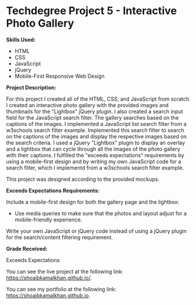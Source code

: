 # Techdegree Project 5 - Interactive Photo Gallery

**Skills Used:**

- HTML
- CSS
- JavaScript
- jQuery
- Mobile-First Responsive Web Design

**Project Description:**

For this project I created all of the HTML, CSS, and JavaScript from scratch. I created an interactive photo gallery with the provided images and thumbnails for the "Lightbox" jQuery plugin. I also created a search input field for the JavaScript search filter. The gallery searches based on the captions of the images. I implemented a JavaScript list search filter from a w3schools search filter example. Implemented this search filter to search on the captions of the images and display the respective images based on the search criteria. I used a jQuery "Lightbox" plugin to display an overlay and a lightbox that can cycle through all the images of the photo gallery with their captions. I fulfilled the "exceeds expectations" requirements by using a mobile-first design and by writing my own JavaScript code for a search filter, which I implementd from a w3schools search filter example.

This project was designed according to the provided mockups.

**Exceeds Expectations Requirements:**

Include a mobile-first design for both the gallery page and the lightbox:

- Use media queries to make sure that the photos and layout adjust for a mobile-friendly experience.

Write your own JavaScript or jQuery code instead of using a jQuery plugin for the search/content filtering requirement.

**Grade Received:**

Exceeds Expectations

You can see the live project at the following link: https://shoaibkamalkhan.github.io/.

You can see my portfolio at the following link: https://shoaibkamalkhan.github.io.
